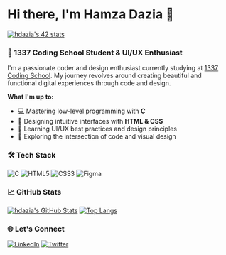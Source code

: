 # Hi there, I'm Hamza Dazia 👋

<a href="https://github.com/oakoudad/badge42"><img src="https://badge.mediaplus.ma/binary/hdazia" alt="hdazia's 42 stats" /></a>

### 🚀 1337 Coding School Student & UI/UX Enthusiast

I'm a passionate coder and design enthusiast currently studying at [1337 Coding School](https://1337.ma/). My journey revolves around creating beautiful and functional digital experiences through code and design.

**What I'm up to:**
- 💻 Mastering low-level programming with **C**
- 🎨 Designing intuitive interfaces with **HTML & CSS**
- 🌱 Learning UI/UX best practices and design principles
- 🔭 Exploring the intersection of code and visual design

### 🛠 Tech Stack
![C](https://img.shields.io/badge/c-%2300599C.svg?style=for-the-badge&logo=c&logoColor=white)
![HTML5](https://img.shields.io/badge/html5-%23E34F26.svg?style=for-the-badge&logo=html5&logoColor=white)
![CSS3](https://img.shields.io/badge/css3-%231572B6.svg?style=for-the-badge&logo=css3&logoColor=white)
![Figma](https://img.shields.io/badge/figma-%23F24E1E.svg?style=for-the-badge&logo=figma&logoColor=white)

### 📈 GitHub Stats
[![hdazia's GitHub Stats](https://github-readme-stats.vercel.app/api?username=HamzaDazIA&show_icons=true&theme=radical)](https://github.com/HamzaDazIA)
[![Top Langs](https://github-readme-stats.vercel.app/api/top-langs/?username=HamzaDazIA&layout=compact&theme=radical)](https://github.com/HamzaDazIA)

### 🌐 Let's Connect
[![LinkedIn](https://img.shields.io/badge/linkedin-%230077B5.svg?style=for-the-badge&logo=linkedin&logoColor=white)](https://www.linkedin.com/in/yourprofile)
[![Twitter](https://img.shields.io/badge/Twitter-%231DA1F2.svg?style=for-the-badge&logo=Twitter&logoColor=white)](https://twitter.com/yourhandle)
